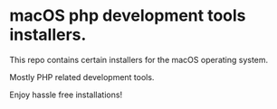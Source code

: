 # macOS php development tools installers.

This repo contains certain installers for the macOS operating system.

Mostly PHP related development tools.

Enjoy hassle free installations!
